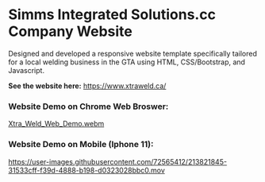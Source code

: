 # Simms Integrated Solutions.cc Company Website

Designed and developed a responsive website template specifically tailored for a local welding business in the GTA using HTML, CSS/Bootstrap, and Javascript.

**See the website here:** https://www.xtraweld.ca/

### Website Demo on Chrome Web Broswer:

[Xtra_Weld_Web_Demo.webm](https://user-images.githubusercontent.com/72565412/213821873-ac82c1a5-9229-426d-afac-758789c99f61.webm)


### Website Demo on Mobile (Iphone 11):



https://user-images.githubusercontent.com/72565412/213821845-31533cff-f39d-4888-b198-d0323028bbc0.mov




